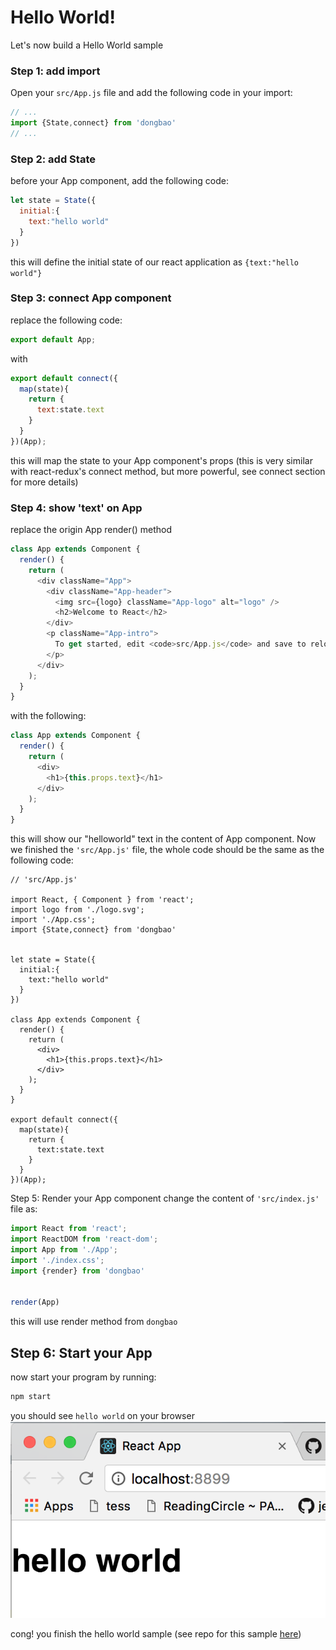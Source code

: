 # Hello World!

Let's now build a Hello World sample

### Step 1: add import
Open your ```src/App.js``` file and add the following code in your import:

```javascript
// ...
import {State,connect} from 'dongbao'
// ...
```


### Step 2: add State
before your App component, add the following code:
```javascript
let state = State({
  initial:{
    text:"hello world"
  }
})

```
this will define the initial state of our react application as ```{text:"hello world"}```

### Step 3: connect App component
replace the following code: 
```javascript
export default App;
```
with
```javascript
export default connect({
  map(state){
    return {
      text:state.text
    }
  }
})(App);
```
this will map the state to your App component's props (this is very 
similar with react-redux's connect method, but more powerful,
see connect section for more details)


### Step 4: show 'text' on App
replace the origin App render() method
```javascript
class App extends Component {
  render() {
    return (
      <div className="App">
        <div className="App-header">
          <img src={logo} className="App-logo" alt="logo" />
          <h2>Welcome to React</h2>
        </div>
        <p className="App-intro">
          To get started, edit <code>src/App.js</code> and save to reload.
        </p>
      </div>
    );
  }
}
```

with the following:
```javascript
class App extends Component {
  render() {
    return (
      <div>
        <h1>{this.props.text}</h1>
      </div>
    );
  }
}
```

this will show our "helloworld" text in the content of App component.
Now we finished the ```'src/App.js'``` file, the whole code should be the same as the following code:
```
// 'src/App.js'

import React, { Component } from 'react';
import logo from './logo.svg';
import './App.css';
import {State,connect} from 'dongbao'


let state = State({
  initial:{
    text:"hello world"
  }
})

class App extends Component {
  render() {
    return (
      <div>
        <h1>{this.props.text}</h1>
      </div>
    );
  }
}

export default connect({
  map(state){
    return {
      text:state.text
    }
  }
})(App);

```

Step 5: Render your App component
change the content of ```'src/index.js'``` file as:
```javascript
import React from 'react';
import ReactDOM from 'react-dom';
import App from './App';
import './index.css';
import {render} from 'dongbao'


render(App)
```
this will use render method from ```dongbao``` 

## Step 6: Start your App

now start your program by running:
```bash
npm start
```

you should see ```hello world``` on your browser
![](../../img/introduction/hello-world/hello-world.png)


cong! you finish the hello world sample (see repo for this sample [here](...))
